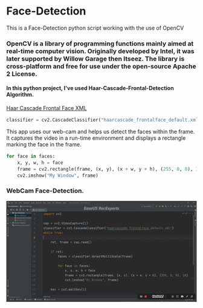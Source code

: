 # Face-Detection

This is a Face-Detection python script working with the use of OpenCV

### OpenCV is a library of programming functions mainly aimed at real-time computer vision. Originally developed by Intel, it was later supported by Willow Garage then Itseez. The library is cross-platform and free for use under the open-source Apache 2 License.

#### In this python project, I've used Haar-Cascade-Frontal-Detection Algorithm.

[Haar Cascade Frontal Face XML](https://raw.githubusercontent.com/opencv/opencv/master/data/haarcascades/haarcascade_frontalface_default.xml "Haar Cascade XML")

```python
classifier = cv2.CascadeClassifier("haarcascade_frontalface_default.xml")
```

This app uses our web-cam and helps us detect the faces within the frame. It captures the video in a run-time environment and displays a rectangle marking the face in the frame. 

```python
for face in faces:
	x, y, w, h = face
	frame = cv2.rectangle(frame, (x, y), (x + w, y + h), (255, 0, 0), 10)
	cv2.imshow("My Window", frame)
```

### WebCam Face-Detection.
![Working GIF of Face-Detection using WebCam][web-cam]

[web-cam]: face-detection-webCam.gif "Face-Detection-WebCam"